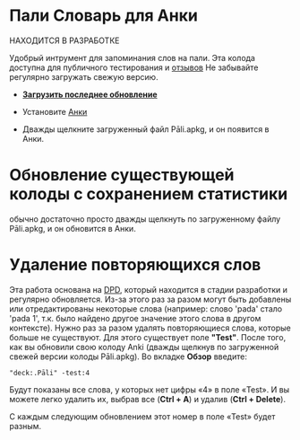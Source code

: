 # Пали Словарь для Анки

НАХОДИТСЯ В РАЗРАБОТКЕ

Удобрый интрумент для запоминания слов на пали. Эта колода доступна для публичного тестирования и [отзывов](https://docs.google.com/forms/d/1iMD9sCSWFfJAFCFYuG9HRIyrr9KFRy0nAOVApM998wM/viewform?usp=pp_url&entry.1433863141=ПалиСловарь)
Не забывайте регулярно загружать свежую версию.

- **[Загрузить последнее обновление](https://github.com/sasanarakkha/study-tools/raw/main/Anki_Decks/%D0%9F%D0%B0%D0%BB%D0%B8_%D0%A1%D0%BB%D0%BE%D0%B2%D0%B0%D1%80%D1%8C_%D0%90%D0%BD%D0%BA%D0%B8/P%C4%81li.apkg)**

- Установите [Анки](https://apps.ankiweb.net/)

- Дважды щелкните загруженный файл Pāli.apkg, и он появится в Анки.

# Обновление существующей колоды с сохранением статистики

обычно достаточно просто дважды щелкнуть по загруженному файлу Pāli.apkg, и он обновится в Анки.

# Удаление повторяющихся слов

Эта работа основана на [DPD](https://digitalpalidictionary.github.io/), который находится в стадии разработки и регулярно обновляется. Из-за этого раз за разом могут быть добавлены или отредактированы некоторые слова (например: слово 'pada' стало 'pada 1', т.к. было найдено другое значение этого слова в другом контексте). Нужно раз за разом удалять повторяющиеся слова, которые больше не существуют. Для этого существует поле **"Test"**.
После того, как вы обновили свою колоду Anki (дважды щелкнув по загруженной свежей версии колоды Pāli.apkg). Во вкладке **Обзор** введите:

`"deck:.Pāli" -test:4`

Будут показаны все слова, у которых нет цифры «4» в поле «Test». И вы можете легко удалить их, выбрав все (**Ctrl + A**) и удалив (**Ctrl + Delete**).

С каждым следующим обновлением этот номер в поле «Test» будет разным.